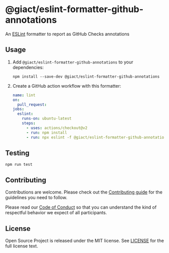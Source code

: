 # @giact/eslint-formatter-github-annotations

An [ESLint](https://eslint.org/) formatter to report as GitHub Checks annotations

## Usage

1. Add `@giact/eslint-formatter-github-annotations` to your dependencies:

   ```shell
   npm install --save-dev @giact/eslint-formatter-github-annotations
   ```

2. Create a GitHub action workflow with this formatter:

   ```yaml
   name: lint
   on:
     pull_request:
   jobs:
     eslint:
       runs-on: ubuntu-latest
       steps:
         - uses: actions/checkout@v2
         - run: npm install
         - run: npx eslint -f @giact/eslint-formatter-github-annotations .
   ```

## Testing

```shell
npm run test
```

## Contributing

Contributions are welcome. Please check out the [Contributing guide](CONTRIBUTING.md) for the guidelines you need to follow.

Please read our [Code of Conduct](CODE_OF_CONDUCT.md) so that you can understand the kind of respectful behavior we expect of all participants.

## License

Open Source Project is released under the MIT license. See [LICENSE](LICENSE) for the full license text.
